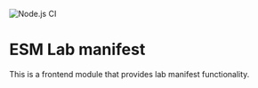 ![Node.js CI](https://github.com/palladiumkenya/kenyaemr-esm-3.x/workflows/Node.js%20CI/badge.svg)

# ESM Lab manifest

This is a frontend module that provides lab manifest functionality.
